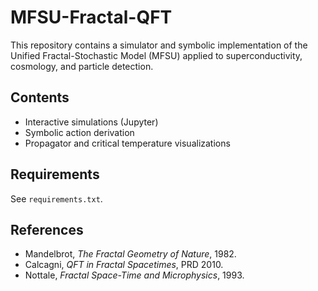 # MFSU-Fractal-QFT

This repository contains a simulator and symbolic implementation of the Unified Fractal-Stochastic Model (MFSU) applied to superconductivity, cosmology, and particle detection.

## Contents

- Interactive simulations (Jupyter)
- Symbolic action derivation
- Propagator and critical temperature visualizations

## Requirements

See `requirements.txt`.

## References

- Mandelbrot, *The Fractal Geometry of Nature*, 1982.
- Calcagni, *QFT in Fractal Spacetimes*, PRD 2010.
- Nottale, *Fractal Space-Time and Microphysics*, 1993.

